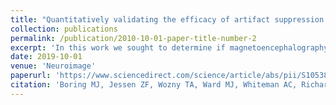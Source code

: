 ```yaml
---
title: "Quantitatively validating the efficacy of artifact suppression techniques to study the cortical consequences of deep brain stimulation with magnetoencephalography"
collection: publications
permalink: /publication/2010-10-01-paper-title-number-2
excerpt: 'In this work we sought to determine if magnetoencephalography [MEG] data preprocessing techniques were effective at cleansing magnetic artifacts induced by deep brain stimulating [DBS] electrodes. By comparing information contained in recordings collected from DBS patients and healthy controls we concluded that they were effective. This quantitatively demonstrated the efficacy of these techniques and opens the door for future studies investigating the effects of DBS using MEG.'
date: 2019-10-01
venue: 'Neuroimage'
paperurl: 'https://www.sciencedirect.com/science/article/abs/pii/S1053811919304768'
citation: 'Boring MJ, Jessen ZF, Wozny TA, Ward MJ, Whiteman AC, Richardson RM, et al. Quantitatively validating the efficacy of artifact suppression techniques to study the cortical consequences of deep brain stimulation with magnetoencephalography. Neuroimage. 2019;199: 366–374. doi:10.1016/j.neuroimage.2019.05.080'
---
```


